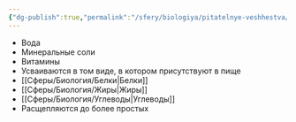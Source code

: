 ```yaml
---
{"dg-publish":true,"permalink":"/sfery/biologiya/pitatelnye-veshhestva/","tags":["Общаябиология"]}
---
```


- Вода
- Минеральные соли
- Витамины
- Усваиваются в том виде, в котором присутствуют в пище
- [[Сферы/Биология/Белки\|Белки]]
- [[Сферы/Биология/Жиры\|Жиры]] 
- [[Сферы/Биология/Углеводы\|Углеводы]]
- Расщепляются до более простых